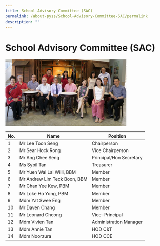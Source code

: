 ```yaml
---
title: School Advisory Committee (SAC)
permalink: /about-pyss/School-Advisory-Committee-SAC/permalink
description: ""
---
```

School Advisory Committee (SAC)
===============================

<img src="/images/sac1.png" style="width:75%">

<br>

| No. | Name                         | Position                |
|-----|------------------------------|-------------------------|
| 1   | Mr Lee Toon Seng             | Chairperson             |
| 2   | Mr Sear Hock Rong            | Vice Chairperson        |
| 3   | Mr Ang Chee Seng             | Principal/Hon Secretary |
| 4   | Ms Sybil Tan                 | Treasurer               |
| 5   | Mr Yuen Wai Lai Willi, BBM   | Member                  |
| 6   | Mr Andrew Lim Teck Boon, BBM | Member                  |
| 7   | Mr Chan Yee Kew, PBM         | Member                  |
| 8   | Mr Loke Ho Yong, PBM         | Member                  |
| 9   | Mdm Yat Swee Eng             | Member                  |
| 10  | Mr Daven Chang               | Member                  |
| 11  | Mr Leonard Cheong            | Vice-Principal          |
| 12  | Mdm Vivien Tan               | Administration Manager  |
| 13  | Mdm Annie Tan                | HOD C&T                 |
| 14  | Mdm Noorzura                 | HOD CCE                 |